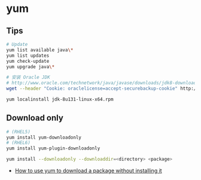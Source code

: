 # yum

## Tips

```bash
# Update
yum list available java\*
yum list updates
yum check-update
yum upgrade java\*

# 安装 Oracle JDK
# http://www.oracle.com/technetwork/java/javase/downloads/jdk8-downloads-2133151.html
wget --header "Cookie: oraclelicense=accept-securebackup-cookie" http://download.oracle.com/otn-pub/java/jdk/8u131-b11/d54c1d3a095b4ff2b6607d096fa80163/jdk-8u131-linux-x64.rpm

yum localinstall jdk-8u131-linux-x64.rpm


```

## Download only

```bash
# (RHEL5)
yum install yum-downloadonly
# (RHEL6)
yum install yum-plugin-downloadonly

yum install --downloadonly --downloaddir=<directory> <package>

```

* [How to use yum to download a package without installing it](https://access.redhat.com/solutions/10154)
